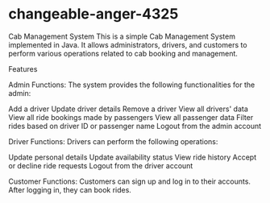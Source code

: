 # changeable-anger-4325

Cab Management System
This is a simple Cab Management System implemented in Java. It allows administrators, drivers, and customers to perform various operations related to cab booking and management.

Features

Admin Functions: The system provides the following functionalities for the admin:

Add a driver
Update driver details
Remove a driver
View all drivers' data
View all ride bookings made by passengers
View all passenger data
Filter rides based on driver ID or passenger name
Logout from the admin account


Driver Functions: Drivers can perform the following operations:

Update personal details
Update availability status
View ride history
Accept or decline ride requests
Logout from the driver account

Customer Functions: Customers can sign up and log in to their accounts. After logging in, they can book rides.
